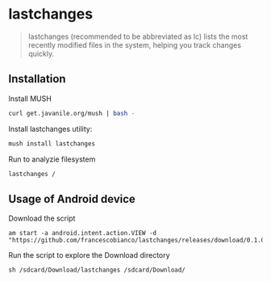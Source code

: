 # lastchanges

> lastchanges (recommended to be abbreviated as lc) lists the most recently modified files in the system, helping you track changes quickly.

## Installation

Install MUSH

```bash
curl get.javanile.org/mush | bash -
```

Install lastchanges utility:

```bash
mush install lastchanges
```

Run to analyzie filesystem

```bash
lastchanges /
```

## Usage of Android device

Download the script 

```
am start -a android.intent.action.VIEW -d "https://github.com/francescobianco/lastchanges/releases/download/0.1.0/lastchanges"
```

Run the script to explore the Download directory

```
sh /sdcard/Download/lastchanges /sdcard/Download/
```
